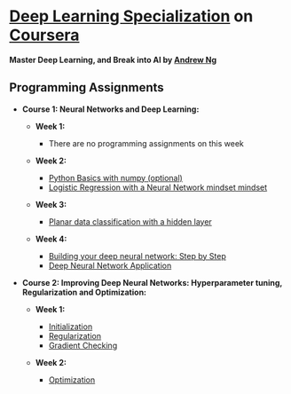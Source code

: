 # [Deep Learning Specialization](https://www.coursera.org/specializations/deep-learning) on [Coursera](https://www.coursera.org)

**Master Deep Learning, and Break into AI by [Andrew Ng](http://www.andrewng.org/)**

## Programming Assignments ##

- **Course 1: Neural Networks and Deep Learning:**

  - **Week 1:**

    - There are no programming assignments on this week

  - **Week 2:**

    - [Python Basics with numpy (optional)](https://github.com/phbraga/deep-learning-ai/tree/master/Neural%20Networks%20and%20Deep%20Learning/Week2-Optional-Python_Basics_With_Numpy_v3.ipynb)
    - [Logistic Regression with a Neural Network mindset mindset](https://github.com/phbraga/deep-learning-ai/tree/master/Neural%20Networks%20and%20Deep%20Learning/Week2-Logistic_Regression_with_a_Neural_Network_mindset_v5.ipynb)

  - **Week 3:**

    - [Planar data classification with a hidden layer](https://github.com/phbraga/deep-learning-ai/tree/master/Neural%20Networks%20and%20Deep%20Learning/Week3-Planar_data_classification_with_one_hidden_layer_v5.ipynb)

  - **Week 4:**

      * [Building your deep neural network: Step by Step](https://github.com/phbraga/deep-learning-ai/tree/master/Neural%20Networks%20and%20Deep%20Learning/Week4-Building_your_Deep_Neural_Network_Step_by_Step_v8.ipynb)
      - [Deep Neural Network Application](https://github.com/phbraga/deep-learning-ai/tree/master/Neural%20Networks%20and%20Deep%20Learning/Week4-Deep_Neural_Network_Application_v8.ipynb)

- **Course 2: Improving Deep Neural Networks: Hyperparameter tuning, Regularization and Optimization:**

  - **Week 1:**

    - [Initialization](https://github.com/phbraga/deep-learning-ai/tree/master/Improving%20Deep%20Neural%20Networks_Hyperparameter%20tuning%20-%20Regularization%20-%20Optimization/Week1-Initialization.ipynb)
    - [Regularization](https://github.com/phbraga/deep-learning-ai/tree/master/Improving%20Deep%20Neural%20Networks_Hyperparameter%20tuning%20-%20Regularization%20-%20Optimization/Week1-Regularization_v2.ipynb)
    - [Gradient Checking](https://github.com/phbraga/deep-learning-ai/tree/master/Improving%20Deep%20Neural%20Networks_Hyperparameter%20tuning%20-%20Regularization%20-%20Optimization/Week1-Gradient_Checking_v1.ipynb)

  - **Week 2:**

    - [Optimization](https://github.com/phbraga/deep-learning-ai/tree/master/Improving%20Deep%20Neural%20Networks_Hyperparameter%20tuning%20-%20Regularization%20-%20Optimization/Week2-Optimization_methods.ipynb)
